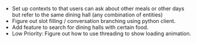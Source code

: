 - Set up contexts to that users can ask about other meals or other days
but refer to the same dining hall (any combination of entities)
- Figure out slot filling / conversation branching using python client.
- Add feature to search for dining halls with certain food.
- Low Priority: Figure out how to use threading to show loading animation.

